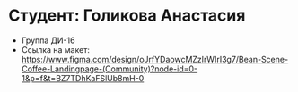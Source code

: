 # Студент: Голикова Анастасия
- Группа ДИ-16
- Ссылка на макет: https://www.figma.com/design/oJrfYDaowcMZzIrWIrI3g7/Bean-Scene-Coffee-Landingpage-(Community)?node-id=0-1&p=f&t=BZ7TDhKaFSlUb8mH-0